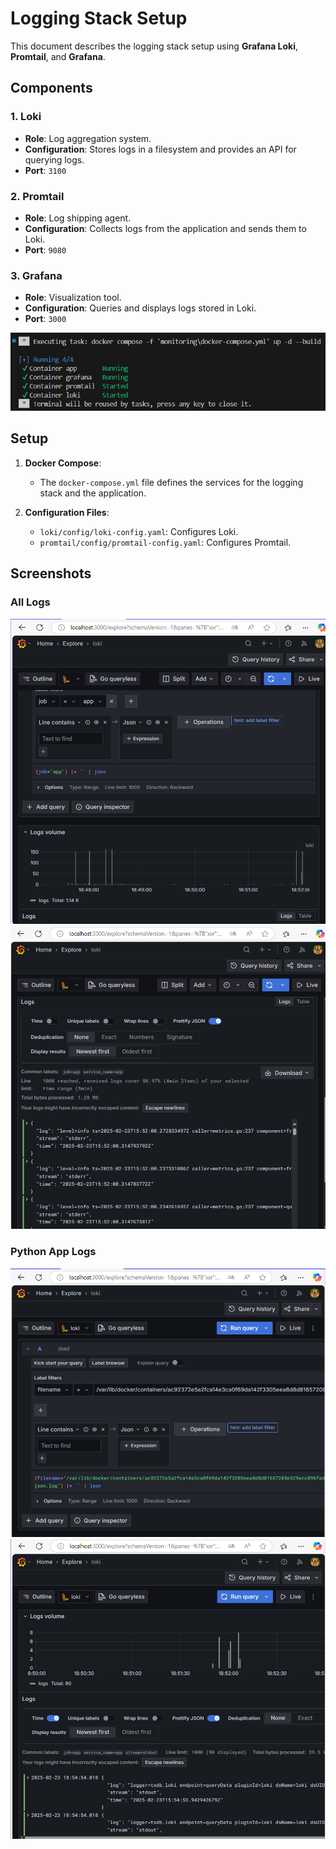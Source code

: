# Logging Stack Setup

This document describes the logging stack setup using **Grafana Loki**, **Promtail**, and **Grafana**.

## Components

### 1. Loki
- **Role**: Log aggregation system.
- **Configuration**: Stores logs in a filesystem and provides an API for querying logs.
- **Port**: `3100`

### 2. Promtail
- **Role**: Log shipping agent.
- **Configuration**: Collects logs from the application and sends them to Loki.
- **Port**: `9080`

### 3. Grafana
- **Role**: Visualization tool.
- **Configuration**: Queries and displays logs stored in Loki.
- **Port**: `3000`

![alt text](screenshots/docker-compose.png)

## Setup

1. **Docker Compose**:
   - The `docker-compose.yml` file defines the services for the logging stack and the application.

2. **Configuration Files**:
   - `loki/config/loki-config.yaml`: Configures Loki.
   - `promtail/config/promtail-config.yaml`: Configures Promtail.

## Screenshots

### All Logs
![alt text](screenshots/app1.png)
![alt text](screenshots/app2.png)

### Python App Logs
![alt text](screenshots/py_app1.png)
![alt text](screenshots/py_app2.png)
